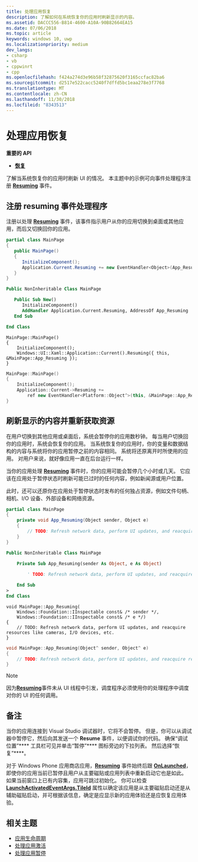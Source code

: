 ```yaml
---
title: 处理应用恢复
description: 了解如何在系统恢复你的应用时刷新显示的内容。
ms.assetid: DACCC556-B814-4600-A10A-90B82664EA15
ms.date: 07/06/2018
ms.topic: article
keywords: windows 10, uwp
ms.localizationpriority: medium
dev_langs:
- csharp
- vb
- cppwinrt
- cpp
ms.openlocfilehash: f424a274d3e96b58f32875620f3165ccfac82ba6
ms.sourcegitcommit: d2517e522cacc5240f7dffd5bc1eaa278e3f7768
ms.translationtype: MT
ms.contentlocale: zh-CN
ms.lasthandoff: 11/30/2018
ms.locfileid: "8343513"
---
```

# <a name="handle-app-resume"></a>处理应用恢复

**重要的 API**

- [**恢复**](https://msdn.microsoft.com/library/windows/apps/br242339)

了解当系统恢复你的应用时刷新 UI 的情况。 本主题中的示例可向事件处理程序注册 [**Resuming**](https://msdn.microsoft.com/library/windows/apps/br242339) 事件。

## <a name="register-the-resuming-event-handler"></a>注册 resuming 事件处理程序

注册以处理 [**Resuming**](https://msdn.microsoft.com/library/windows/apps/br242339) 事件，该事件指示用户从你的应用切换到桌面或其他应用，而后又切换回你的应用。

```csharp
partial class MainPage
{
   public MainPage()
   {
      InitializeComponent();
      Application.Current.Resuming += new EventHandler<Object>(App_Resuming);
   }
}
```

```vb
Public NonInheritable Class MainPage

   Public Sub New()
      InitializeComponent()
      AddHandler Application.Current.Resuming, AddressOf App_Resuming
   End Sub

End Class
```

```cppwinrt
MainPage::MainPage()
{
    InitializeComponent();
    Windows::UI::Xaml::Application::Current().Resuming({ this, &MainPage::App_Resuming });
}
```

```cpp
MainPage::MainPage()
{
    InitializeComponent();
    Application::Current->Resuming +=
        ref new EventHandler<Platform::Object^>(this, &MainPage::App_Resuming);
}
```

## <a name="refresh-displayed-content-and-reacquire-resources"></a>刷新显示的内容并重新获取资源

在用户切换到其他应用或桌面后，系统会暂停你的应用数秒钟。 每当用户切换回你的应用时，系统会恢复你的应用。 当系统恢复你的应用时，你的变量和数据结构的内容与系统将你的应用暂停之前的内容相同。 系统将还原离开时所使用的应用。 对用户来说，就好像应用一直在后台运行一样。

当你的应用处理 [**Resuming**](https://msdn.microsoft.com/library/windows/apps/br242339) 事件时，你的应用可能会暂停几个小时或几天。 它应该在应用处于暂停状态时刷新可能已过时的任何内容，例如新闻源或用户位置。

此时，还可以还原你在应用处于暂停状态时发布的任何独占资源，例如文件句柄、相机、I/O 设备、外部设备和网络资源。

```csharp
partial class MainPage
{
    private void App_Resuming(Object sender, Object e)
    {
        // TODO: Refresh network data, perform UI updates, and reacquire resources like cameras, I/O devices, etc.
    }
}
```

```vb
Public NonInheritable Class MainPage

    Private Sub App_Resuming(sender As Object, e As Object)
 
        ' TODO: Refresh network data, perform UI updates, and reacquire resources like cameras, I/O devices, etc.

    End Sub
>
End Class
```

```cppwinrt
void MainPage::App_Resuming(
    Windows::Foundation::IInspectable const& /* sender */,
    Windows::Foundation::IInspectable const& /* e */)
{
    // TODO: Refresh network data, perform UI updates, and reacquire resources like cameras, I/O devices, etc.
}
```

```cpp
void MainPage::App_Resuming(Object^ sender, Object^ e)
{
    // TODO: Refresh network data, perform UI updates, and reacquire resources like cameras, I/O devices, etc.
}
```

> [!NOTE]
> 因为[**Resuming**](https://msdn.microsoft.com/library/windows/apps/br242339)事件未从 UI 线程中引发，调度程序必须使用你的处理程序中调度对你的 UI 的任何调用。

## <a name="remarks"></a>备注

当你的应用连接到 Visual Studio 调试器时，它将不会暂停。 但是，你可以从调试器中暂停它，然后向其发送一个 **Resume** 事件，以便调试你的代码。 确保“调试位置”**** 工具栏可见并单击“暂停”**** 图标旁边的下拉列表。 然后选择“恢复”****。

对于 Windows Phone 应用商店应用，[**Resuming**](https://msdn.microsoft.com/library/windows/apps/br242339) 事件始终后跟 [**OnLaunched**](https://msdn.microsoft.com/library/windows/apps/br242335)，即使你的应用当前已暂停且用户从主要磁贴或应用列表中重新启动它也是如此。 如果当前窗口上已有内容集，应用可跳过初始化。 你可以检查 [**LaunchActivatedEventArgs.TileId**](https://msdn.microsoft.com/library/windows/apps/br224736) 属性以确定该应用是从主要磁贴启动还是从辅助磁贴启动，并可根据该信息，确定是应显示新的应用体验还是应恢复应用体验。

## <a name="related-topics"></a>相关主题

* [应用生命周期](app-lifecycle.md)
* [处理应用激活](activate-an-app.md)
* [处理应用暂停](suspend-an-app.md)
